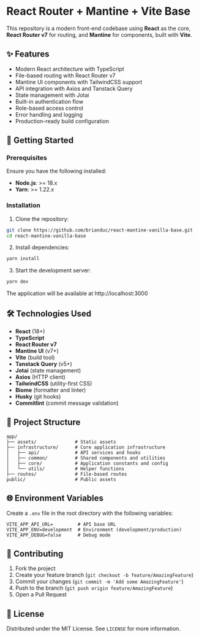 # React Router + Mantine + Vite Base

This repository is a modern front-end codebase using **React** as the core, **React Router v7** for routing, and **Mantine** for components, built with **Vite**.

## ✨ Features

- Modern React architecture with TypeScript
- File-based routing with React Router v7
- Mantine UI components with TailwindCSS support
- API integration with Axios and Tanstack Query
- State management with Jotai
- Built-in authentication flow
- Role-based access control
- Error handling and logging
- Production-ready build configuration

## 🚀 Getting Started

### Prerequisites

Ensure you have the following installed:

- **Node.js**: >= 18.x
- **Yarn**: >= 1.22.x

### Installation

1. Clone the repository:
```bash
git clone https://github.com/brianduc/react-mantine-vanilla-base.git
cd react-mantine-vanilla-base
```

2. Install dependencies:
```bash
yarn install
```

3. Start the development server:
```bash
yarn dev
```

The application will be available at http://localhost:3000

## 🛠️ Technologies Used

- **React** (18+)
- **TypeScript**
- **React Router v7**
- **Mantine UI** (v7+)
- **Vite** (build tool)
- **Tanstack Query** (v5+)
- **Jotai** (state management)
- **Axios** (HTTP client)
- **TailwindCSS** (utility-first CSS)
- **Biome** (formatter and linter)
- **Husky** (git hooks)
- **Commitlint** (commit message validation)

## 📁 Project Structure

```
app/
├── assets/              # Static assets
├── infrastructure/      # Core application infrastructure
│   ├── api/             # API services and hooks
│   ├── common/          # Shared components and utilities
│   ├── core/            # Application constants and config
│   └── utils/           # Helper functions
├── routes/              # File-based routes
public/                  # Public assets
```

## 🌐 Environment Variables

Create a `.env` file in the root directory with the following variables:

```env
VITE_APP_API_URL=         # API base URL
VITE_APP_ENV=development  # Environment (development/production)
VITE_APP_DEBUG=false      # Debug mode
```

## 🤝 Contributing

1. Fork the project
2. Create your feature branch (`git checkout -b feature/AmazingFeature`)
3. Commit your changes (`git commit -m 'Add some AmazingFeature'`)
4. Push to the branch (`git push origin feature/AmazingFeature`)
5. Open a Pull Request

## 📄 License

Distributed under the MIT License. See `LICENSE` for more information.